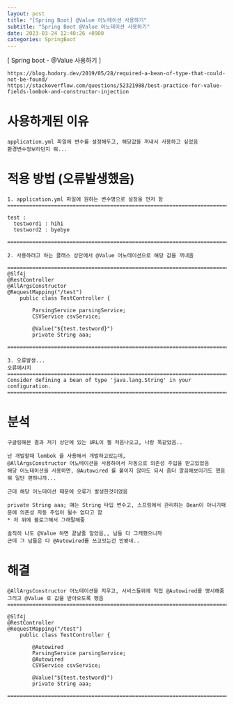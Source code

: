 ```yaml
---
layout: post
title: "[Spring Boot] @Value 어노테이션 사용하기"
subtitle: "Spring Boot @Value 어노테이션 사용하기"
date: 2023-03-24 12:40:26 +0900
categories: SpringBoot
---
```

[ Spring boot - @Value 사용하기 ]

	https://blog.hodory.dev/2019/05/28/required-a-bean-of-type-that-could-not-be-found/
	https://stackoverflow.com/questions/52321988/best-practice-for-value-fields-lombok-and-constructor-injection

# 사용하게된 이유
	application.yml 파일에 변수를 설정해두고, 해당값을 꺼내서 사용하고 싶었음
	환경변수정보라던지 뭐...

# 적용 방법 (오류발생했음)

	1. application.yml 파일에 원하는 변수명으로 설정을 먼저 함
	=================================================================================================================
	
	test :
	  testword1 : hihi
	  testword2 : byebye

	=================================================================================================================

	2. 사용하려고 하는 클래스 상단에서 @Value 어노테이션으로 해당 값을 꺼내옴

	=================================================================================================================
	@Slf4j
	@RestController
	@AllArgsConstructor
	@RequestMapping("/test")
		public class TestController {
		
			ParsingService parsingService;
			CSVService csvService;

			@Value("${test.testword}")
			private String aaa;

	=================================================================================================================

	3. 오류발생...
	오류메시지	
	=================================================================================================================
	Consider defining a bean of type 'java.lang.String' in your configuration.
	=================================================================================================================


# 분석
	구글링해본 결과 저기 상단에 있는 URL이 젤 처음나오고, 나랑 똑같았음..
	
	난 개발할때 lombok 을 사용해서 개발하고있는데,
	@AllArgsConstructor 어노테이션을 사용하여서 자동으로 의존성 주입을 받고있었음
	해당 어노테이션을 사용하면, @Autowired 를 붙이지 않아도 되서 좀더 깔끔해보이기도 했음
	뭐 일단 편하니까...

	근데 해당 어노테이션 때문에 오류가 발생한것이였음

	private String aaa; 얘는 String 타입 변수고, 스프링에서 관리하는 Bean이 아니기때문에 의존성 자동 주입이 될수 없다고 함
	* 저 위에 블로그해서 그래말해줌

	솔직히 나도 @Value 하면 끝날줄 알았음,, 남들 다 그캐했으니까
	근데 그 남들은 다 @Autowired를 쓰고잇는건 안봣네..


# 해결
	@AllArgsConstructor 어노테이션을 지우고, 서비스들위에 직접 @Autowired를 명시해줌
	그리고 @Value 로 값을 받아오도록 했음
	=================================================================================================================

	@Slf4j
	@RestController
	@RequestMapping("/test")
		public class TestController {

			@Autowired
			ParsingService parsingService;
			@Autowired
			CSVService csvService;

			@Value("${test.testword}")
			private String aaa;

	=================================================================================================================

